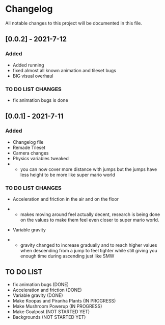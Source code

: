 # Changelog

All notable changes to this project will be documented in this file.
## [0.0.2] - 2021-7-12

### Added

- Added running 
- fixed almost all known animation and tileset bugs
- BIG visual overhaul

### TO DO LIST CHANGES

- fix animation bugs is done

## [0.0.1] - 2021-7-11

### Added

- Changelog file
- Remade Tileset
- Camera changes
- Physics variables tweaked
- - you can now cover more distance with jumps but the jumps have less height to be more like super mario world

### TO DO LIST CHANGES

- Acceleration and friction in the air and on the floor
- - makes moving around feel actually decent, research is being done on the values to make them feel even closer to super mario world.

- Variable gravity
- - gravity changed to increase gradually and to reach higher values when descending from a jump to feel tighter while still giving you enough time during ascending just like SMW

## TO DO LIST
- fix animation bugs (DONE) 
- Acceleration and friction (DONE)
- Variable gravity (DONE)
- Make Koopas and Piranha Plants (IN PROGRESS)
- Make Mushroom Powerup (IN PROGRESS)
- Make Goalpost (NOT STARTED YET)
- Backgrounds (NOT STARTED YET)
